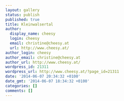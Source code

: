 ```yaml
---
layout: gallery
status: publish
published: true
title: Kleinwalsertal
author:
  display_name: cheesy
  login: cheesy
  email: christine@cheesy.at
  url: http://www.cheesy.at/
author_login: cheesy
author_email: christine@cheesy.at
author_url: http://www.cheesy.at/
wordpress_id: 21311
wordpress_url: http://www.cheesy.at/?page_id=21311
date: '2014-06-07 20:34:32 +0100'
date_gmt: '2014-06-07 18:34:32 +0100'
categories: []
comments: []
---
```

